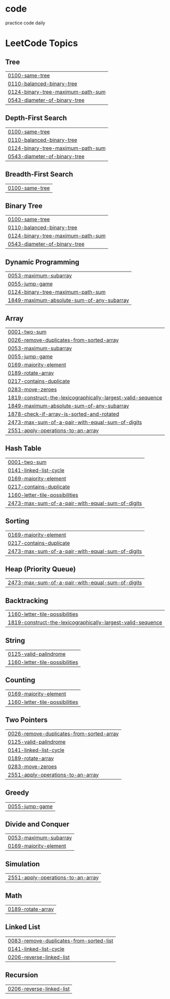 # code
practice code daily

<!---LeetCode Topics Start-->
# LeetCode Topics
## Tree
|  |
| ------- |
| [0100-same-tree](https://github.com/Arya23D/code/tree/master/0100-same-tree) |
| [0110-balanced-binary-tree](https://github.com/Arya23D/code/tree/master/0110-balanced-binary-tree) |
| [0124-binary-tree-maximum-path-sum](https://github.com/Arya23D/code/tree/master/0124-binary-tree-maximum-path-sum) |
| [0543-diameter-of-binary-tree](https://github.com/Arya23D/code/tree/master/0543-diameter-of-binary-tree) |
## Depth-First Search
|  |
| ------- |
| [0100-same-tree](https://github.com/Arya23D/code/tree/master/0100-same-tree) |
| [0110-balanced-binary-tree](https://github.com/Arya23D/code/tree/master/0110-balanced-binary-tree) |
| [0124-binary-tree-maximum-path-sum](https://github.com/Arya23D/code/tree/master/0124-binary-tree-maximum-path-sum) |
| [0543-diameter-of-binary-tree](https://github.com/Arya23D/code/tree/master/0543-diameter-of-binary-tree) |
## Breadth-First Search
|  |
| ------- |
| [0100-same-tree](https://github.com/Arya23D/code/tree/master/0100-same-tree) |
## Binary Tree
|  |
| ------- |
| [0100-same-tree](https://github.com/Arya23D/code/tree/master/0100-same-tree) |
| [0110-balanced-binary-tree](https://github.com/Arya23D/code/tree/master/0110-balanced-binary-tree) |
| [0124-binary-tree-maximum-path-sum](https://github.com/Arya23D/code/tree/master/0124-binary-tree-maximum-path-sum) |
| [0543-diameter-of-binary-tree](https://github.com/Arya23D/code/tree/master/0543-diameter-of-binary-tree) |
## Dynamic Programming
|  |
| ------- |
| [0053-maximum-subarray](https://github.com/Arya23D/code/tree/master/0053-maximum-subarray) |
| [0055-jump-game](https://github.com/Arya23D/code/tree/master/0055-jump-game) |
| [0124-binary-tree-maximum-path-sum](https://github.com/Arya23D/code/tree/master/0124-binary-tree-maximum-path-sum) |
| [1849-maximum-absolute-sum-of-any-subarray](https://github.com/Arya23D/code/tree/master/1849-maximum-absolute-sum-of-any-subarray) |
## Array
|  |
| ------- |
| [0001-two-sum](https://github.com/Arya23D/code/tree/master/0001-two-sum) |
| [0026-remove-duplicates-from-sorted-array](https://github.com/Arya23D/code/tree/master/0026-remove-duplicates-from-sorted-array) |
| [0053-maximum-subarray](https://github.com/Arya23D/code/tree/master/0053-maximum-subarray) |
| [0055-jump-game](https://github.com/Arya23D/code/tree/master/0055-jump-game) |
| [0169-majority-element](https://github.com/Arya23D/code/tree/master/0169-majority-element) |
| [0189-rotate-array](https://github.com/Arya23D/code/tree/master/0189-rotate-array) |
| [0217-contains-duplicate](https://github.com/Arya23D/code/tree/master/0217-contains-duplicate) |
| [0283-move-zeroes](https://github.com/Arya23D/code/tree/master/0283-move-zeroes) |
| [1819-construct-the-lexicographically-largest-valid-sequence](https://github.com/Arya23D/code/tree/master/1819-construct-the-lexicographically-largest-valid-sequence) |
| [1849-maximum-absolute-sum-of-any-subarray](https://github.com/Arya23D/code/tree/master/1849-maximum-absolute-sum-of-any-subarray) |
| [1878-check-if-array-is-sorted-and-rotated](https://github.com/Arya23D/code/tree/master/1878-check-if-array-is-sorted-and-rotated) |
| [2473-max-sum-of-a-pair-with-equal-sum-of-digits](https://github.com/Arya23D/code/tree/master/2473-max-sum-of-a-pair-with-equal-sum-of-digits) |
| [2551-apply-operations-to-an-array](https://github.com/Arya23D/code/tree/master/2551-apply-operations-to-an-array) |
## Hash Table
|  |
| ------- |
| [0001-two-sum](https://github.com/Arya23D/code/tree/master/0001-two-sum) |
| [0141-linked-list-cycle](https://github.com/Arya23D/code/tree/master/0141-linked-list-cycle) |
| [0169-majority-element](https://github.com/Arya23D/code/tree/master/0169-majority-element) |
| [0217-contains-duplicate](https://github.com/Arya23D/code/tree/master/0217-contains-duplicate) |
| [1160-letter-tile-possibilities](https://github.com/Arya23D/code/tree/master/1160-letter-tile-possibilities) |
| [2473-max-sum-of-a-pair-with-equal-sum-of-digits](https://github.com/Arya23D/code/tree/master/2473-max-sum-of-a-pair-with-equal-sum-of-digits) |
## Sorting
|  |
| ------- |
| [0169-majority-element](https://github.com/Arya23D/code/tree/master/0169-majority-element) |
| [0217-contains-duplicate](https://github.com/Arya23D/code/tree/master/0217-contains-duplicate) |
| [2473-max-sum-of-a-pair-with-equal-sum-of-digits](https://github.com/Arya23D/code/tree/master/2473-max-sum-of-a-pair-with-equal-sum-of-digits) |
## Heap (Priority Queue)
|  |
| ------- |
| [2473-max-sum-of-a-pair-with-equal-sum-of-digits](https://github.com/Arya23D/code/tree/master/2473-max-sum-of-a-pair-with-equal-sum-of-digits) |
## Backtracking
|  |
| ------- |
| [1160-letter-tile-possibilities](https://github.com/Arya23D/code/tree/master/1160-letter-tile-possibilities) |
| [1819-construct-the-lexicographically-largest-valid-sequence](https://github.com/Arya23D/code/tree/master/1819-construct-the-lexicographically-largest-valid-sequence) |
## String
|  |
| ------- |
| [0125-valid-palindrome](https://github.com/Arya23D/code/tree/master/0125-valid-palindrome) |
| [1160-letter-tile-possibilities](https://github.com/Arya23D/code/tree/master/1160-letter-tile-possibilities) |
## Counting
|  |
| ------- |
| [0169-majority-element](https://github.com/Arya23D/code/tree/master/0169-majority-element) |
| [1160-letter-tile-possibilities](https://github.com/Arya23D/code/tree/master/1160-letter-tile-possibilities) |
## Two Pointers
|  |
| ------- |
| [0026-remove-duplicates-from-sorted-array](https://github.com/Arya23D/code/tree/master/0026-remove-duplicates-from-sorted-array) |
| [0125-valid-palindrome](https://github.com/Arya23D/code/tree/master/0125-valid-palindrome) |
| [0141-linked-list-cycle](https://github.com/Arya23D/code/tree/master/0141-linked-list-cycle) |
| [0189-rotate-array](https://github.com/Arya23D/code/tree/master/0189-rotate-array) |
| [0283-move-zeroes](https://github.com/Arya23D/code/tree/master/0283-move-zeroes) |
| [2551-apply-operations-to-an-array](https://github.com/Arya23D/code/tree/master/2551-apply-operations-to-an-array) |
## Greedy
|  |
| ------- |
| [0055-jump-game](https://github.com/Arya23D/code/tree/master/0055-jump-game) |
## Divide and Conquer
|  |
| ------- |
| [0053-maximum-subarray](https://github.com/Arya23D/code/tree/master/0053-maximum-subarray) |
| [0169-majority-element](https://github.com/Arya23D/code/tree/master/0169-majority-element) |
## Simulation
|  |
| ------- |
| [2551-apply-operations-to-an-array](https://github.com/Arya23D/code/tree/master/2551-apply-operations-to-an-array) |
## Math
|  |
| ------- |
| [0189-rotate-array](https://github.com/Arya23D/code/tree/master/0189-rotate-array) |
## Linked List
|  |
| ------- |
| [0083-remove-duplicates-from-sorted-list](https://github.com/Arya23D/code/tree/master/0083-remove-duplicates-from-sorted-list) |
| [0141-linked-list-cycle](https://github.com/Arya23D/code/tree/master/0141-linked-list-cycle) |
| [0206-reverse-linked-list](https://github.com/Arya23D/code/tree/master/0206-reverse-linked-list) |
## Recursion
|  |
| ------- |
| [0206-reverse-linked-list](https://github.com/Arya23D/code/tree/master/0206-reverse-linked-list) |
<!---LeetCode Topics End-->